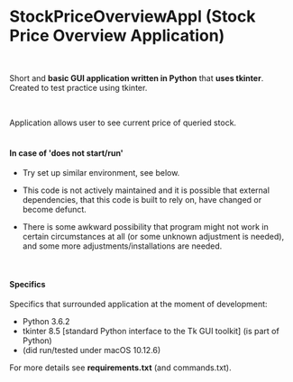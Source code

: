 # StockPriceOverviewAppl (Stock Price Overview Application)

<br>


Short and **basic GUI application written in Python** that **uses tkinter**.
<br>Created to test practice using tkinter.

<br>

Application allows user to see current price of queried stock.
<br>
<br>

#### In case of 'does not start/run'

- Try set up similar environment, see below.<br>

- This code is not actively maintained and it is 
possible that external dependencies, that this 
code is built to rely on, have changed or become defunct.

- There is some awkward possibility that program might 
not work in certain circumstances at all (or 
some unknown adjustment is needed), and some more 
adjustments/installations are needed.<br>

<br>

#### Specifics

Specifics that surrounded application at the moment of development:

- Python 3.6.2
- tkinter 8.5 [standard Python interface to the Tk GUI toolkit] (is part of Python)
- (did run/tested under macOS 10.12.6)

For more details see **requirements.txt** (and commands.txt).
